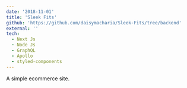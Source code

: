```yaml
---
date: '2018-11-01'
title: 'Sleek Fits'
github: 'https://github.com/daisymacharia/Sleek-Fits/tree/backend'
external: ''
tech:
  - Next Js
  - Node Js
  - GraphQL
  - Apollo
  - styled-components
---
```

A simple ecommerce site.